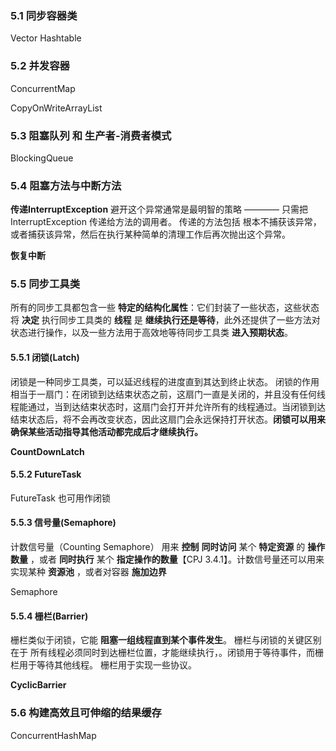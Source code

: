 ### 5.1 同步容器类

  Vector Hashtable


### 5.2 并发容器

  ConcurrentMap

  CopyOnWriteArrayList

### 5.3 阻塞队列 和 生产者-消费者模式

  BlockingQueue

### 5.4 阻塞方法与中断方法

  **传递InterruptException** 避开这个异常通常是最明智的策略 ———— 只需把 InterruptException 传递给方法的调用者。
    传递的方法包括 根本不捕获该异常，或者捕获该异常，然后在执行某种简单的清理工作后再次抛出这个异常。

  **恢复中断**

### 5.5 同步工具类

  所有的同步工具都包含一些 **特定的结构化属性**：它们封装了一些状态，这些状态将 **决定** 执行同步工具类的 **线程** 是 **继续执行还是等待**，此外还提供了一些方法对状态进行操作，以及一些方法用于高效地等待同步工具类 **进入预期状态**。

#### 5.5.1 闭锁(Latch)
  闭锁是一种同步工具类，可以延迟线程的进度直到其达到终止状态。
  闭锁的作用相当于一扇门：在闭锁到达结束状态之前，这扇门一直是关闭的，并且没有任何线程能通过，当到达结束状态时，这扇门会打开并允许所有的线程通过。当闭锁到达结束状态后，将不会再改变状态，因此这扇门会永远保持打开状态。**闭锁可以用来确保某些活动指导其他活动都完成后才继续执行。**

  **CountDownLatch**

#### 5.5.2 FutureTask

  FutureTask 也可用作闭锁

#### 5.5.3 信号量(Semaphore)

  计数信号量（Counting Semaphore） 用来 **控制** **同时访问** 某个 **特定资源** 的 **操作数量** ，或者 **同时执行** 某个 **指定操作的数量**【CPJ 3.4.1】。计数信号量还可以用来实现某种 **资源池** ，或者对容器 **施加边界**

  Semaphore

#### 5.5.4 栅栏(Barrier)

  栅栏类似于闭锁，它能 **阻塞一组线程直到某个事件发生**。
  栅栏与闭锁的关键区别在于 所有线程必须同时到达栅栏位置，才能继续执行，。闭锁用于等待事件，而栅栏用于等待其他线程。
  栅栏用于实现一些协议。

  **CyclicBarrier**

### 5.6 构建高效且可伸缩的结果缓存

  ConcurrentHashMap
